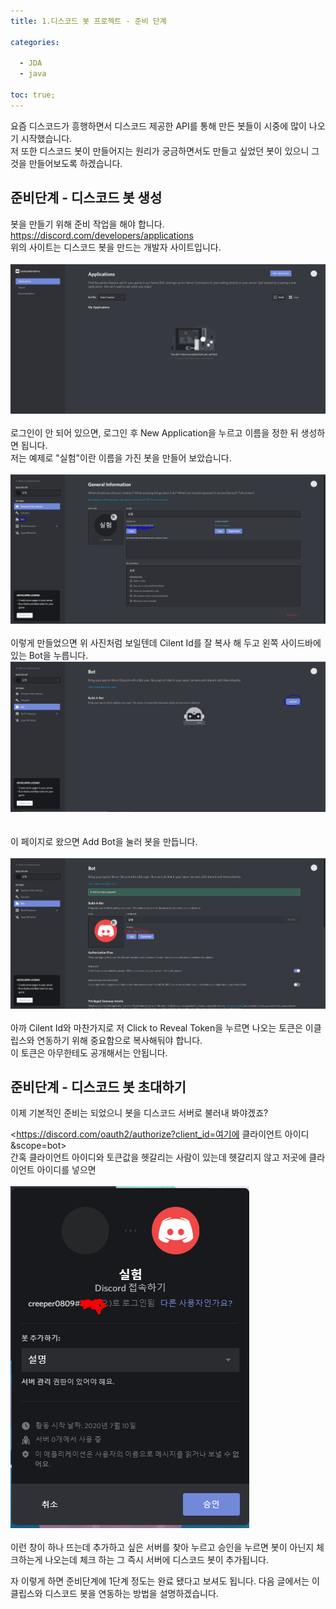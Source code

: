 ```yaml
---
title: 1.디스코드 봇 프로젝트 - 준비 단계

categories:

  - JDA
  - java
  
toc: true;
---
```


요즘 디스코드가 흥행하면서 디스코드 제공한 API를 통해 만든 봇들이 시중에 많이 나오기 시작했습니다.<br/>
저 또한 디스코드 봇이 만들어지는 원리가 궁금하면서도 만들고 싶었던 봇이 있으니 그것을 만들어보도록 하겠습니다.<br/>

## 준비단계 - 디스코드 봇 생성

봇을 만들기 위해 준비 작업을 해야 합니다.<br/>
<https://discord.com/developers/applications><br/>
위의 사이트는 디스코드 봇을 만드는 개발자 사이트입니다.<br/>
<br/>
![디스코드 개발자 사이트](/image/discordbot01-01.PNG "디스코드 개발자 사이트")<br/>
<br/>
로그인이 안 되어 있으면, 로그인 후 New Application을 누르고 이름을 정한 뒤 생성하면 됩니다.<br/>
저는 예제로 "실험"이란 이름을 가진 봇을 만들어 보았습니다.<br/>
<br/>
![디스코드 개발자 사이트](/image/discordbot01-02.PNG "디스코드 개발자 사이트")<br/> 
<br/>
이렇게 만들었으면 위 사진처럼 보일텐데 Cilent Id를 잘 복사 해 두고 왼쪽 사이드바에 있는 Bot을 누릅니다.
<br/>
![디스코드 개발자 사이트](/image/discordbot01-03.PNG "디스코드 개발자 사이트")<br/>
<br/><br/>
이 페이지로 왔으면 Add Bot을 눌러 봇을 만듭니다.<br/>
<br/>
![디스코드 개발자 사이트](/image/discordbot01-04.PNG "디스코드 개발자 사이트")<br/>
<br/>
아까 Cilent Id와 마찬가지로 저 Click to Reveal Token을 누르면 나오는 토큰은 이클립스와 연동하기 위해 중요함으로 복사해둬야 합니다.<br/>
이 토큰은 아무한테도 공개해서는 안됩니다.<br/>

## 준비단계 - 디스코드 봇 초대하기

이제 기본적인 준비는 되었으니 봇을 디스코드 서버로 불러내 봐야겠죠?

<https://discord.com/oauth2/authorize?client_id=여기에 클라이언트 아이디&scope=bot><br/>
간혹 클라이언트 아이디와 토큰값을 헷갈리는 사람이 있는데 헷갈리지 않고 저곳에 클라이언트 아이디를 넣으면 <br/>
<br/>
![디스코드 개발자 사이트](/image/discordbot01-05.PNG "디스코드 개발자 사이트")<br/>
<br/>
이런 창이 하나 뜨는데 추가하고 싶은 서버를 찾아 누르고 승인을 누르면 봇이 아닌지 체크하는게 나오는데 체크 하는 그 즉시 서버에 디스코드 봇이 추가됩니다.<br/>

자 이렇게 하면 준비단계에 1단계 정도는 완료 됐다고 보셔도 됩니다. 다음 글에서는 이클립스와 디스코드 봇을 연동하는 방법을 설명하겠습니다.
